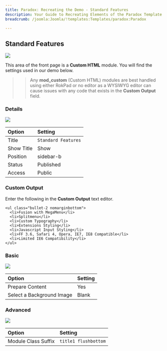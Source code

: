 ```yaml
---
title: Paradox: Recreating the Demo - Standard Features
description: Your Guide to Recreating Elements of the Paradox Template for Joomla
breadcrumb: /joomla:Joomla/!templates:Templates/paradox:Paradox

---
```


Standard Features
-----

![][demo]

This area of the front page is a **Custom HTML** module. You will find the settings used in our demo below.

>> Any **mod_custom** (Custom HTML) modules are best handled using either RokPad or no editor as a WYSIWYG editor can cause issues with any code that exists in the **Custom Output** field.

### Details

![][demo2]

| Option     | Setting             |  
| :--------- | :------------------ |  
| Title      | `Standard Features` |  
| Show Title | Show                |  
| Position   | sidebar-b           |  
| Status     | Published           |  
| Access     | Public              |  

### Custom Output

Enter the following in the **Custom Output** text editor.

~~~
<ul class="bullet-2 nomarginbottom">
  <li>Fusion with MegaMenu</li>
  <li>Splitmenu</li>
  <li>Custom Typography</li>
  <li>Extensions Styling</li>
  <li>Javascript Input Styling</li>
  <li>FF 3.6, Safari 4, Opera, IE7, IE8 Compatible</li>
  <li>Limited IE6 Compatibility</li>
</ul>
~~~

### Basic

![][demo3]

| Option                    | Setting |  
| :------------------------ | :------ |  
| Prepare Content           | Yes     |  
| Select a Background Image | Blank   |

### Advanced

![][demo4]

| Option              | Setting              |  
| :------------------ | :------------------- |  
| Module Class Suffix | `title1 flushbottom` |  

[demo]: assets/demo_6.jpeg
[demo2]: assets/demo_6a.jpeg
[demo3]: assets/demo_6b.jpeg
[demo4]: assets/demo_6c.jpeg
